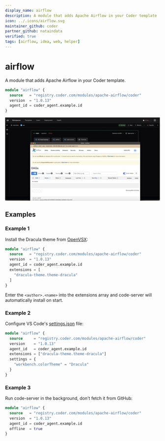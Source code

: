 ```yaml
---
display_name: airflow
description: A module that adds Apache Airflow in your Coder template
icon: ../.icons/airflow.svg
maintainer_github: coder
partner_github: nataindata
verified: true
tags: [airflow, idea, web, helper]
---
```


# airflow

A module that adds Apache Airflow in your Coder template.

```tf
module "airflow" {
  source   = "registry.coder.com/modules/apache-airflow/coder"
  version  = "1.0.13"
  agent_id = coder_agent.example.id
}
```

![Airflow](../.images/airflow.png)

## Examples

### Example 1

Install the Dracula theme from [OpenVSX](https://open-vsx.org/):

```tf
module "airflow" {
  source   = "registry.coder.com/modules/apache-airflow/coder"
  version  = "1.0.13"
  agent_id = coder_agent.example.id
  extensions = [
    "dracula-theme.theme-dracula"
  ]
}
```

Enter the `<author>.<name>` into the extensions array and code-server will automatically install on start.

### Example 2

Configure VS Code's [settings.json](https://code.visualstudio.com/docs/getstarted/settings#_settingsjson) file:

```tf
module "airflow" {
  source     = "registry.coder.com/modules/apache-airflow/coder"
  version    = "1.0.13"
  agent_id   = coder_agent.example.id
  extensions = ["dracula-theme.theme-dracula"]
  settings = {
    "workbench.colorTheme" = "Dracula"
  }
}
```

### Example 3

Run code-server in the background, don't fetch it from GitHub:

```tf
module "airflow" {
  source   = "registry.coder.com/modules/apache-airflow/coder"
  version  = "1.0.13"
  agent_id = coder_agent.example.id
  offline  = true
}
```
